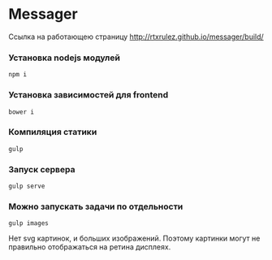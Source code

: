 # Messager


Ссылка на работающею страницу 
http://rtxrulez.github.io/messager/build/

### Установка nodejs модулей

```
npm i
```

### Установка зависимостей для frontend
```
bower i 
```

### Компиляция статики
```
gulp
```

### Запуск сервера
```
gulp serve
```

### Можно запускать задачи по отдельности
```
gulp images
```

Нет svg картинок, и больших изображений. Поэтому картинки могут не правильно отображаться на ретина дисплеях.

